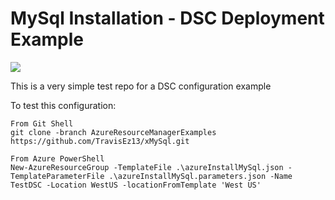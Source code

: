 # MySql Installation - DSC Deployment Example

<!-- as of 5/2015 GitHub Flavored Markdown does not allow the target attribute, 
     using the workaround of directly using HTML -->
<a href="https://portal.azure.com/#create/Microsoft.Template/uri/https%3A%2F%2Fraw.githubusercontent.com%2FTravisEz13%2FxMySql%2FAzureResourceManagerExamples%2FExamples%2FAzure%2FazureInstallMySql.json" target="_blank">
<img src="http://azuredeploy.net/deploybutton.png" />
</a>

This is a very simple test repo for a DSC configuration example

To test this configuration:

    From Git Shell
    git clone -branch AzureResourceManagerExamples https://github.com/TravisEz13/xMySql.git
    
    From Azure PowerShell
    New-AzureResourceGroup -TemplateFile .\azureInstallMySql.json -TemplateParameterFile .\azureInstallMySql.parameters.json -Name TestDSC -Location WestUS -locationFromTemplate 'West US'